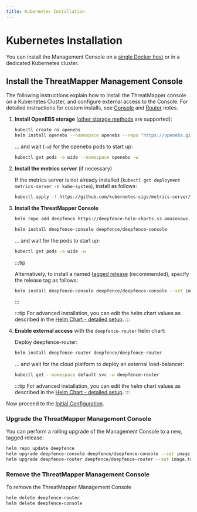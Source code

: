 ```yaml
---
title: Kubernetes Installation
---
```


# Kubernetes Installation

You can install the Management Console on a [single Docker host](docker) or in a dedicated Kubernetes cluster.

## Install the ThreatMapper Management Console

The following instructions explain how to install the ThreatMapper console on a Kubernetes Cluster, and configure external access to the Console.  For detailed instructions for custom installs, see [Console](https://github.com/deepfence/ThreatMapper/tree/master/deployment-scripts/helm-charts/deepfence-console) and [Router](https://github.com/deepfence/ThreatMapper/tree/master/deployment-scripts/helm-charts/deepfence-router) notes.

1. **Install OpenEBS storage** ([other storage methods](https://github.com/deepfence/ThreatMapper/tree/master/deployment-scripts/helm-charts/deepfence-console#install-deepfence-console-helm-chart) are supported):

    ```bash
    kubectl create ns openebs
    helm install openebs --namespace openebs --repo "https://openebs.github.io/charts" openebs --set analytics.enabled=false
    ```
    
    ... and wait (```-w```) for the openebs pods to start up:
    
    ```bash
    kubectl get pods -o wide --namespace openebs -w
    ```

2. **Install the metrics server** (if necessary)

    If the metrics server is not already installed (```kubectl get deployment metrics-server -n kube-system```), install as follows:

    ```bash
    kubectl apply -f https://github.com/kubernetes-sigs/metrics-server/releases/latest/download/components.yaml
    ```

3. **Install the ThreatMapper Console**

    ```bash
    helm repo add deepfence https://deepfence-helm-charts.s3.amazonaws.com/threatmapper

    helm install deepfence-console deepfence/deepfence-console
    ```

    ... and wait for the pods to start up:

    ```bash
    kubectl get pods -o wide -w
    ```

    :::tip

    Alternatively, to install a named [tagged release](https://github.com/deepfence/ThreatMapper/releases) (recommended), specify the release tag as follows:

    ```bash
    helm install deepfence-console deepfence/deepfence-console --set image.tag=1.4.0
    ```
    :::

    :::tip
    For advanced installation, you can edit the helm chart values as described in the [Helm Chart - detailed setup](https://github.com/deepfence/ThreatMapper/tree/master/deployment-scripts/helm-charts/deepfence-console#install-deepfence-console-helm-chart).
    :::

4. **Enable external access** with the ```deepfence-router``` helm chart:

    Deploy deepfence-router:

    ```bash
    helm install deepfence-router deepfence/deepfence-router
    ```

    ... and wait for the cloud platform to deploy an external load-balancer:

    ```bash
    kubectl get --namespace default svc -w deepfence-router
    ```

    :::tip
    For advanced installation, you can edit the helm chart values as described in the [Helm Chart - detailed setup](https://github.com/deepfence/ThreatMapper/tree/master/deployment-scripts/helm-charts/deepfence-router#install-deepfence-router-helm-chart).
    :::

Now proceed to the [Initial Configuration](initial-configuration).

### Upgrade the ThreatMapper Management Console

You can perform a rolling upgrade of the Management Console to a new, tagged release:

   ```bash
   helm repo update deepfence
   helm upgrade deepfence-console deepfence/deepfence-console --set image.tag=1.4.0
   helm upgrade deepfence-router deepfence/deepfence-router --set image.tag=1.4.0
   ```

### Remove the ThreatMapper Management Console

To remove the ThreatMapper Management Console

   ```bash
   helm delete deepfence-router
   helm delete deepfence-console
   ```